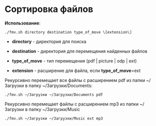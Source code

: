 Сортировка файлов
=================================

**Использование**:

    ./fmv.sh directory destination type_of_move \[extension\]

 - **directory** - директория для поиска
  
 - **destination** - директория для перемещения найденных файлов
   
 -  **type_of_move** - тип перемещения (pdf | picture | odp | ext)
   
 -  **extension** - расширение для файла, если **type_of_move**=ext

Рекурсивно перемещает все файлы с расширением pdf из папки ~/Загрузки в папку ~/Загрузки/Documents:

    ./fmv.sh ~/Загрузки ~/Загрузки/Documents pdf
 
Рекурсивно перемещает файлы с расширением mp3 из папки ~/Загрузки в папку ~/Загрузки/Music

    ./fmv.sh ~/Загрузки ~/Загрузки/Music ext mp3
